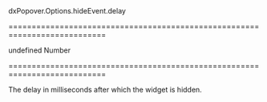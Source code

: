 <!--id-->dxPopover.Options.hideEvent.delay<!--/id-->
===========================================================================
<!--default-->undefined<!--/default-->
<!--type-->Number<!--/type-->
===========================================================================

<!--shortDescription-->
The delay in milliseconds after which the widget is hidden.
<!--/shortDescription-->

<!--fullDescription-->

<!--/fullDescription-->